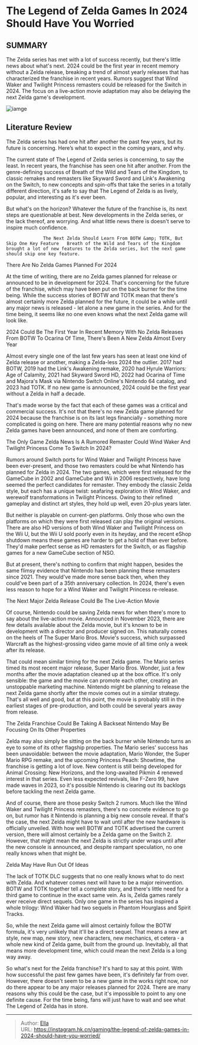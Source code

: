 # The Legend of Zelda Games In 2024 Should Have You Worried


## SUMMARY 



  The Zelda series has met with a lot of success recently, but there&#39;s little news about what&#39;s next.   2024 could be the first year in recent memory without a Zelda release, breaking a trend of almost yearly releases that has characterized the franchise in recent years.   Rumors suggest that Wind Waker and Twilight Princess remasters could be released for the Switch in 2024. The focus on a live-action movie adaptation may also be delaying the next Zelda game&#39;s development.  

![iamge](https://static1.srcdn.com/wordpress/wp-content/uploads/2023/11/the-legend-of-zelda-games-in-2024-should-have-you-worried.jpg)

## Literature Review

The Zelda series has had one hit after another the past few years, but its future is concerning. Here’s what to expect in the coming years, and why.




The current state of The Legend of Zelda series is concerning, to say the least. In recent years, the franchise has seen one hit after another. From the genre-defining success of Breath of the Wild and Tears of the Kingdom, to classic remakes and remasters like Skyward Sword and Link&#39;s Awakening on the Switch, to new concepts and spin-offs that take the series in a totally different direction, it&#39;s safe to say that The Legend of Zelda is as lively, popular, and interesting as it&#39;s ever been.




But what&#39;s on the horizon? Whatever the future of the franchise is, its next steps are questionable at best. New developments in the Zelda series, or the lack thereof, are worrying. And what little news there is doesn&#39;t serve to inspire much confidence.

                  The Next Zelda Should Learn From BOTW &amp; TOTK, But Skip One Key Feature   Breath of the Wild and Tears of the Kingdom brought a lot of new features to the Zelda series, but the next game should skip one key feature.   


 There Are No Zelda Games Planned For 2024 
          

At the time of writing, there are no Zelda games planned for release or announced to be in development for 2024. That&#39;s concerning for the future of the franchise, which may have been put on the back burner for the time being. While the success stories of BOTW and TOTK mean that there&#39;s almost certainly more Zelda planned for the future, it could be a while until any major news is released - let alone a new game in the series. And for the time being, it seems like no one even knows what the next Zelda game will look like.






 2024 Could Be The First Year In Recent Memory With No Zelda Releases 
From BOTW To Ocarina Of Time, There&#39;s Been A New Zelda Almost Every Year
         

Almost every single one of the last few years has seen at least one kind of Zelda release or another, making a Zelda-less 2024 the outlier. 2017 had BOTW, 2019 had the Link&#39;s Awakening remake, 2020 had Hyrule Warriors: Age of Calamity, 2021 had Skyward Sword HD, 2022 had Ocarina of Time and Majora&#39;s Mask via Nintendo Switch Online&#39;s Nintendo 64 catalog, and 2023 had TOTK. If no new game is announced, 2024 could be the first year without a Zelda in half a decade.

That&#39;s made worse by the fact that each of these games was a critical and commercial success. It&#39;s not that there&#39;s no new Zelda game planned for 2024 because the franchise is on its last legs financially - something more complicated is going on here. There are many potential reasons why no new Zelda games have been announced, and none of them are comforting.






 The Only Game Zelda News Is A Rumored Remaster 
Could Wind Waker And Twilight Princess Come To Switch In 2024?
          

Rumors around Switch ports for Wind Waker and Twilight Princess have been ever-present, and those two remasters could be what Nintendo has planned for Zelda in 2024. The two games, which were first released for the GameCube in 2002 and GameCube and Wii in 2006 respectively, have long seemed the perfect candidates for remaster. They embody the classic Zelda style, but each has a unique twist: seafaring exploration in Wind Waker, and werewolf transformations in Twilight Princess. Owing to their refined gameplay and distinct art styles, they hold up well, even 20-plus years later.

But neither is playable on current-gen platforms. Only those who own the platforms on which they were first released can play the original versions. There are also HD versions of both Wind Waker and Twilight Princess on the Wii U, but the Wii U sold poorly even in its heyday, and the recent eShop shutdown means these games are harder to get a hold of than ever before. They&#39;d make perfect sense as HD remasters for the Switch, or as flagship games for a new GameCube section of NSO.




But at present, there&#39;s nothing to confirm that might happen, besides the same flimsy evidence that Nintendo has been planning these remasters since 2021. They would&#39;ve made more sense back then, when they could&#39;ve been part of a 35th anniversary collection. In 2024, there&#39;s even less reason to hope for a Wind Waker and Twilight Princess re-release.



 The Next Major Zelda Release Could Be The Live-Action Movie 
          

Of course, Nintendo could be saving Zelda news for when there&#39;s more to say about the live-action movie. Announced in November 2023, there are few details available about the Zelda movie, but it&#39;s known to be in development with a director and producer signed on. This naturally comes on the heels of The Super Mario Bros. Movie&#39;s success, which surpassed Warcraft as the highest-grossing video game movie of all time only a week after its release.




That could mean similar timing for the next Zelda game. The Mario series timed its most recent major release, Super Mario Bros. Wonder, just a few months after the movie adaptation cleaned up at the box office. It&#39;s only sensible: the game and the movie can promote each other, creating an unstoppable marketing machine. Nintendo might be planning to release the next Zelda game shortly after the movie comes out in a similar strategy. That&#39;s all well and good, but at this point, the movie is probably still in the earliest stages of pre-production, and both could be several years away from release.



 The Zelda Franchise Could Be Taking A Backseat 
Nintendo May Be Focusing On Its Other Properties
         

Zelda may also simply be sitting on the back burner while Nintendo turns an eye to some of its other flagship properties. The Mario series&#39; success has been unavoidable: between the movie adaptation, Mario Wonder, the Super Mario RPG remake, and the upcoming Princess Peach: Showtime, the franchise is getting a lot of love. New content is still being developed for Animal Crossing: New Horizons, and the long-awaited Pikmin 4 renewed interest in that series. Even less expected revivals, like F-Zero 99, have made waves in 2023, so it&#39;s possible Nintendo is clearing out its backlogs before tackling the next Zelda game.




And of course, there are those pesky Switch 2 rumors. Much like the Wind Waker and Twilight Princess remasters, there&#39;s no concrete evidence to go on, but rumor has it Nintendo is planning a big new console reveal. If that&#39;s the case, the next Zelda might have to wait until after the new hardware is officially unveiled. With how well BOTW and TOTK advertised the current version, there will almost certainly be a Zelda game on the Switch 2. However, that might mean the next Zelda is strictly under wraps until after the new console is announced, and despite rampant speculation, no one really knows when that might be.



 Zelda May Have Run Out Of Ideas 
          

The lack of TOTK DLC suggests that no one really knows what to do next with Zelda. And whatever comes next will have to be a major reinvention. BOTW and TOTK together tell a complete story, and there&#39;s little need for a third game to continue in the exact same vein. As is, Zelda games rarely ever receive direct sequels. Only one game in the series has inspired a whole trilogy: Wind Waker had two sequels in Phantom Hourglass and Spirit Tracks.




So, while the next Zelda game will almost certainly follow the BOTW formula, it&#39;s very unlikely that it&#39;ll be a direct sequel. That means a new art style, new map, new story, new characters, new mechanics, et cetera - a whole new kind of Zelda game, built from the ground up. Inevitably, all that means more development time, which could mean the next Zelda is a long way away.

So what&#39;s next for the Zelda franchise? It&#39;s hard to say at this point. With how successful the past few games have been, it&#39;s definitely far from over. However, there doesn&#39;t seem to be a new game in the works right now, nor do there appear to be any major releases planned for 2024. There are many reasons why this could be the case, but it&#39;s impossible to point to any one definite cause. For the time being, fans will just have to wait and see what The Legend of Zelda has in store.



---

> Author: [Ella](https://instagram.hk.cn/)  
> URL: https://instagram.hk.cn/gaming/the-legend-of-zelda-games-in-2024-should-have-you-worried/  

